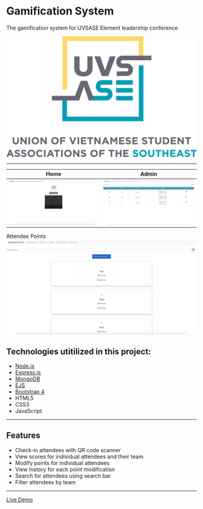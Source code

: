 
# Gamification System
The gamification system for UVSASE Element leadership conference

![Image](https://github.com/AndyUGA/Element/blob/master/public/images/uvsase2.png)



------------------------------------------------------------------------------------------------------------------------------  
Home             |  Admin
:-------------------------:|:-------------------------:
![](https://github.com/AndyUGA/Element/blob/master/Screenshots/Home.png)  |  ![](https://github.com/AndyUGA/Element/blob/master/Screenshots/Admin.png)
Attendee Points            
![](https://github.com/AndyUGA/Element/blob/master/Screenshots/Points.png)
## Technologies utitilized in this project:
- [Node.js](https://nodejs.org/en/) 
- [Express.js](https://expressjs.com)
- [MongoDB](https://www.mongodb.com) 
- [EJS](https://ejs.co)
- [Bootstrap 4](https://getbootstrap.com)
- HTML5
- CSS3
- JavaScript

---------------------------------------------------------------------------------------------------------------------------
## Features
- Check-in attendees with QR code scanner
- View scores for individual attendees and their team
- Modify points for individual attendees
- View history for each point modification
- Search for attendees using search bar
- Filter attendees by team 



---------------------------------------------------------------------------------------------------------------------------

[Live Demo](https://admin.uvsase.org)
